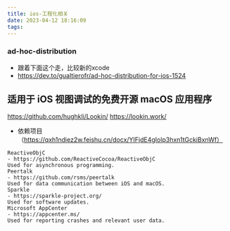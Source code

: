 ```yaml
---
title: ios-工程化相关
date: 2023-04-12 18:16:09
tags:
---
```





### ad-hoc-distribution
- 跟着下面这个走，比较新的xcode
- https://dev.to/gualtierofr/ad-hoc-distribution-for-ios-1524


## 适用于 iOS 视图调试的免费开源 macOS 应用程序
https://github.com/hughkli/Lookin/
https://lookin.work/
- 依赖项目（https://qxh1ndiez2w.feishu.cn/docx/YIFjdE4gIolp3hxn1tGckiBxnWf）
```
ReactiveObjC
- https://github.com/ReactiveCocoa/ReactiveObjC
Used for asynchronous programming.
Peertalk
- https://github.com/rsms/peertalk
Used for data communication between iOS and macOS.
Sparkle
- https://sparkle-project.org/
Used for software updates.
Microsoft AppCenter
- https://appcenter.ms/
Used for reporting crashes and relevant user data.
```